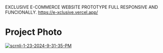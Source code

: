 EXCLUSIVE E-COMMERCE WEBSITE PROTOTYPE FULL RESPONSIVE AND FUNCIONALLY. https://e-xclusive.vercel.app/

# Project Photo

<a href="https://ibb.co/Ybg1jQC"><img src="https://i.ibb.co/Try7h2f/scrnli-1-23-2024-9-31-35-PM.png" alt="scrnli-1-23-2024-9-31-35-PM" border="0"></a>
